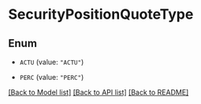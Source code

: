 # SecurityPositionQuoteType

## Enum


* `ACTU` (value: `"ACTU"`)

* `PERC` (value: `"PERC"`)


[[Back to Model list]](../README.md#documentation-for-models) [[Back to API list]](../README.md#documentation-for-api-endpoints) [[Back to README]](../README.md)


